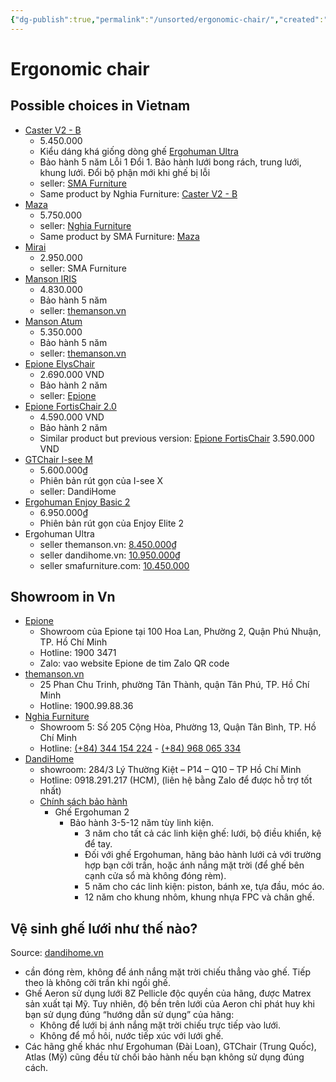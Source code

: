```yaml
---
{"dg-publish":true,"permalink":"/unsorted/ergonomic-chair/","created":"2024-11-09T00:53:34+07:00","updated":"2024-11-13T22:24:41+07:00"}
---
```


# Ergonomic chair

## Possible choices in Vietnam

- [Caster V2 - B](https://shopee.vn/Gh%E1%BA%BF-c%C3%B4ng-th%C3%A1i-h%E1%BB%8Dc-SMA-Furniture-Caster-L%C6%B0%E1%BB%9Bi-Wintex-H%C3%A0n-Qu%E1%BB%91c-ng%E1%BA%A3-gh%E1%BA%BF-140-%C4%91%E1%BB%99-b%E1%BA%A3o-h%C3%A0nh-5-n%C4%83m-i.497419141.24284232740?sp_atk=70aaa9f9-5bb4-4344-ab18-516d10facfd7)
    - 5.450.000
    - Kiểu dáng khá giống dòng ghế [Ergohuman Ultra](https://shopee.vn/Ghế-công-thái-học-Nghia-furniture-Ergohuman-Elite-02-Lưới-Matrex-Mỹ-piston-class-4-samhongsa-i.122012647.28953372464)
    - Bảo hành 5 năm Lỗi 1 Đổi 1. Bảo hành lưới bong rách, trung lưới, khung lưới. Đổi bộ phận mới khi ghế bị lỗi
    - seller: [SMA Furniture](https://smafurniture.com/)
    - Same product by Nghia Furniture: [Caster V2 - B](https://shopee.vn/product/122012647/25728866541)
- [Maza](https://shopee.vn/Gh%E1%BA%BF-c%C3%B4ng-th%C3%A1i-h%E1%BB%8Dc-Nghia-furniture-Maza-Piston-class-4-Samhongsa-H%C3%A0n-Qu%E1%BB%91c-l%C6%B0%E1%BB%9Bi-Wintex-H%C3%A0n-Qu%E1%BB%91c-i.122012647.25773300888?sp_atk=252c9c5e-da3b-4a1e-b6a3-4a9fc8381d61)
    - 5.750.000
    - seller: [Nghia Furniture](https://nghiafurniture.com/)
    - Same product by SMA Furniture: [Maza](https://shopee.vn/Gh%E1%BA%BF-c%C3%B4ng-th%C3%A1i-h%E1%BB%8Dc-SMA-Furniture-Maza-L%C6%B0%E1%BB%9Bi-Wintex-H%C3%A0n-Qu%E1%BB%91c-Piston-Class-4-Ng%E1%BA%A3-gh%E1%BA%BF-135-%C4%91%E1%BB%99-i.497419141.27256777972?sp_atk=0cc9a10b-f83f-4995-9430-1ee76c372744)
- [Mirai](https://shopee.vn/Ghế-công-thái-học-SMA-Furniture-Mirai-Tối-đa-tính-năng-Ngả-ghế-140-độ-piston-class-4-có-gác-chân-i.497419141.27709121763)
    - 2.950.000
    - seller: SMA Furniture
- [Manson IRIS](https://shopee.vn/-H%E1%BB%8Fa-T%E1%BB%91c-Gh%E1%BA%BF-C%C3%B4ng-Th%C3%A1i-H%E1%BB%8Dc-Manson-IRIS-Gh%E1%BA%BF-V%C4%83n-Ph%C3%B2ng-L%C6%B0%E1%BB%9Bi-Wintex-H%C3%A0n-Qu%E1%BB%91c-%C4%90en-X%C3%A1m-Lumbar-%C4%90i%E1%BB%81u-Ch%E1%BB%89nh-H%E1%BB%97-Tr%E1%BB%A3-C%E1%BB%99t-S%E1%BB%91ng.-i.875897965.22676845931?sp_atk=5474eeb6-dc74-4614-a595-d3c45f538cb4)
    - 4.830.000
    - Bảo hành 5 năm
    - seller: [themanson.vn](https://themanson.vn/)
- [Manson Atum](https://shopee.vn/-H%E1%BB%8Fa-T%E1%BB%91c-Gh%E1%BA%BF-Manson-Atum-T%E1%BB%B1a-%C4%90%E1%BA%A7u-6D-M%C3%A0u-%C4%90en-X%C3%A1m-Gh%E1%BA%BF-Xoay-C%C3%B4ng-Th%C3%A1i-H%E1%BB%8Dc-L%C6%B0ng-H%E1%BB%A3p-Kim-Nh%C3%B4m-i.875897965.25428271476?sp_atk=f96c5926-733f-4d26-88ab-881c8aa671e4)
    - 5.350.000
    - Bảo hành 5 năm
    - seller: [themanson.vn](https://themanson.vn/)
- [Epione ElysChair](https://epione.vn/products/epione-elyschair)
    - 2.690.000 VND
    - Bảo hành 2 năm
    - seller: [Epione](https://epione.vn/)
- [Epione FortisChair 2.0](https://epione.vn/products/epione-fortischair-2)
    - 4.590.000 VND
    - Bảo hành 2 năm
    - Similar product but previous version: [Epione FortisChair](https://epione.vn/products/epione-fortischair) 3.590.000 VND
- [GTChair I-see M](https://dandihome.vn/ghe-luoi-cong-thai-hoc-ergonomic-gtchair-i-see/)
    - 5.600.000₫
    - Phiên bản rút gọn của I-see X
    - seller: DandiHome
- [Ergohuman Enjoy Basic 2](https://dandihome.vn/ergonomic-ergohuman-elite-2/)
    - 6.950.000₫
    - Phiên bản rút gọn của Enjoy Elite 2
- Ergohuman Ultra
    - seller themanson.vn: [8.450.000₫](https://themanson.vn/ghe-cong-thai-hoc-ergohuman-ultra-mau-den)
    - seller dandihome.vn: [10.950.000₫](https://dandihome.vn/ergonomic-ergohuman-elite-2/)
    - seller smafurniture.com: [10.450.000](https://smafurniture.com/ghe-cong-thai-hoc-ergohuman-elite-2)

## Showroom in Vn

- [Epione]()
    - Showroom của Epione tại 100 Hoa Lan, Phường 2, Quận Phú Nhuận, TP. Hồ Chí Minh
    - Hotline: 1900 3471
    - Zalo: vao website Epione de tim Zalo QR code
- [themanson.vn](https://themanson.vn/)
    - 25 Phan Chu Trinh, phường Tân Thành, quận Tân Phú, TP. Hồ Chí Minh
    - Hotline: 1900.99.88.36
- [Nghia Furniture](https://nghiafurniture.com/)
    - Showroom 5: Số 205 Cộng Hòa, Phường 13, Quận Tân Bình, TP. Hồ Chí Minh
    - Hotline: [(+84) 344 154 224](tel:0344154224) - [(+84) 968 065 334](tel:0968065334)
- [DandiHome](https://dandihome.vn/)
    - showroom: 284/3 Lý Thường Kiệt – P14 – Q10 – TP Hồ Chí Minh
    - Hotline: 0918.291.217 (HCM), (liên hệ bằng Zalo để được hỗ trợ tốt nhất)
    - [Chính sách bảo hành](https://dandihome.vn/chinh-sach-bao-hanh/)
        - Ghế Ergohuman 2
            - Bảo hành 3-5-12 năm tùy linh kiện.
                - 3 năm cho tất cả các linh kiện ghế: lưới, bộ điều khiển, kệ để tay.
                - Đối với ghế Ergohuman, hãng bảo hành lưới cả với trường hợp bạn cởi trần, hoặc ánh nắng mặt trời (để ghế bên cạnh cửa sổ mà không đóng rèm).
                - 5 năm cho các linh kiện: piston, bánh xe, tựa đầu, móc áo.
                - 12 năm cho khung nhôm, khung nhựa FPC và chân ghế.

## Vệ sinh ghế lưới như thế nào?

Source: [dandihome.vn](https://dandihome.vn/ve-sinh-ghe-luoi-nhu-the-nao/)
- cần đóng rèm, không để ánh nắng mặt trời chiếu thẳng vào ghế. Tiếp theo là không cởi trần khi ngồi ghế.
- Ghế Aeron sử dụng lưới 8Z Pellicle độc quyền của hãng, được Matrex sản xuất tại Mỹ. Tuy nhiên, độ bền trên lưới của Aeron chỉ phát huy khi bạn sử dụng đúng “hướng dẫn sử dụng” của hãng:
    - Không để lưới bị ánh nắng mặt trời chiếu trực tiếp vào lưới.
    - Không để mồ hôi, nước tiếp xúc với lưới ghế.
- Các hãng ghế khác như Ergohuman (Đài Loan), GTChair (Trung Quốc), Atlas (Mỹ) cũng đều từ chối bảo hành nếu bạn không sử dụng đúng cách.